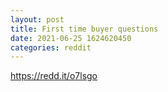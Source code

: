 ```yaml
--- 
layout: post 
title: First time buyer questions 
date: 2021-06-25 1624620450 
categories: reddit 
--- 
```

https://redd.it/o7lsgo